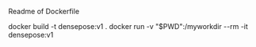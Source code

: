 
Readme of Dockerfile


docker build -t densepose:v1 .
docker run  -v "$PWD":/myworkdir   --rm -it densepose:v1
